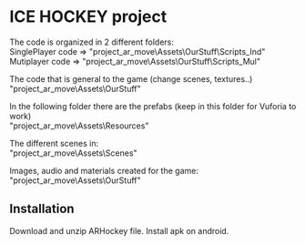 # ICE HOCKEY project

The code is organized in 2 different folders:  
SinglePlayer code => "project_ar_move\Assets\OurStuff\Scripts_Ind"  
Mutiplayer code => "project_ar_move\Assets\OurStuff\Scripts_Mul"  

The code that is general to the game (change scenes, textures..)  
"project_ar_move\Assets\OurStuff"  

In the following folder there are the prefabs (keep in this folder for Vuforia to work)  
"project_ar_move\Assets\Resources"  

The different scenes in:  
"project_ar_move\Assets\Scenes"  

Images, audio and materials created for the game:  
"project_ar_move\Assets\OurStuff"  

## Installation
Download and unzip ARHockey file. Install apk on android. 

